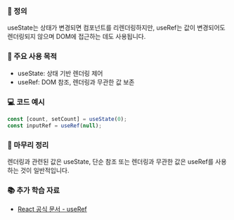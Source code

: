 ### 📘 정의

useState는 상태가 변경되면 컴포넌트를 리렌더링하지만, useRef는 값이 변경되어도 렌더링되지 않으며 DOM에 접근하는 데도 사용됩니다.

### 🎯 주요 사용 목적

- useState: 상태 기반 렌더링 제어
- useRef: DOM 참조, 렌더링과 무관한 값 보존

### 💻 코드 예시

```jsx
const [count, setCount] = useState(0);
const inputRef = useRef(null);
```

### 🧩 마무리 정리

렌더링과 관련된 값은 useState, 단순 참조 또는 렌더링과 무관한 값은 useRef를 사용하는 것이 일반적입니다.

### 📚 추가 학습 자료

- [React 공식 문서 - useRef](https://reactjs.org/docs/hooks-reference.html#useref)
